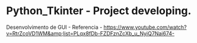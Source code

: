 # Python_Tkinter - Project developing.
Desenvolvimento de GUI - Referencia - https://www.youtube.com/watch?v=RtrZcoVD1WM&amp;list=PLqx8fDb-FZDFznZcXb_u_NyiQ7Nai674-
